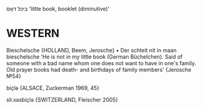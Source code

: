 ביכל
דאָס
'little book, booklet (diminutive)'

WESTERN
========

Bieschelsche {HOLLAND, Beem, Jerosche}
	•	Der schteit nit in maan bieschelsche 'He is not in my little book (German Büchelchen). Said of someone with a bad name whom one does not want to have in one's family. Old prayer books had death- and birthdays of family members' {Jerosche №54}

biçlə {ALSACE, Zuckerman 1969, 45}

sliːxəsbiçlə {SWITZERLAND, Fleischer 2005}